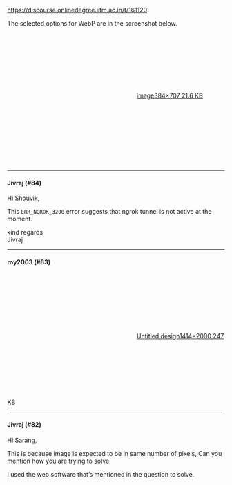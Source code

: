 https://discourse.onlinedegree.iitm.ac.in/t/161120

The selected options for WebP are in the screenshot below.</p>
<p><div class="lightbox-wrapper"><a class="lightbox" data-download-href="/uploads/short-url/aCXUQN4GGcfhkqXe4YbnHFv2OPd.png?dl=1" href="https://europe1.discourse-cdn.com/flex013/uploads/iitm/original/3X/4/a/4a7d5c596f894ee35de68b292556e650dadc1c2f.png" rel="noopener nofollow ugc" title="image"><div class="meta"><svg aria-hidden="true" class="fa d-icon d-icon-far-image svg-icon"><use href="#far-image"></use></svg><span class="filename">image</span><span class="informations">384×707 21.6 KB</span><svg aria-hidden="true" class="fa d-icon d-icon-discourse-expand svg-icon"><use href="#discourse-expand"></use></svg></div></a></div></p><hr>

<h4>Jivraj (#84)</h4>
<p>Hi Shouvik,</p>
<p>This <code>ERR_NGROK_3200</code> error suggests that ngrok tunnel is not active at the moment.</p>
<p>kind regards<br/>
Jivraj</p><hr>

<h4>roy2003 (#83)</h4>
<p><div class="lightbox-wrapper"><a class="lightbox" data-download-href="/uploads/short-url/oampAABH1ku2lLO26O4lJ7tulNA.jpeg?dl=1" href="https://europe1.discourse-cdn.com/flex013/uploads/iitm/original/3X/a/9/a96004ebde1ba7e706ce91d8bc9452fe842bee16.jpeg" rel="noopener nofollow ugc" title="Untitled design"><div class="meta"><svg aria-hidden="true" class="fa d-icon d-icon-far-image svg-icon"><use href="#far-image"></use></svg><span class="filename">Untitled design</span><span class="informations">1414×2000 247 KB</span><svg aria-hidden="true" class="fa d-icon d-icon-discourse-expand svg-icon"><use href="#discourse-expand"></use></svg></div></a></div></p><hr>

<h4>Jivraj (#82)</h4>
<p>Hi Sarang,</p>
<p>This is because image is expected to be in same number of pixels, Can you mention how you are trying to solve.</p>
<p>I used the web software that’s mentioned in the question to solve.